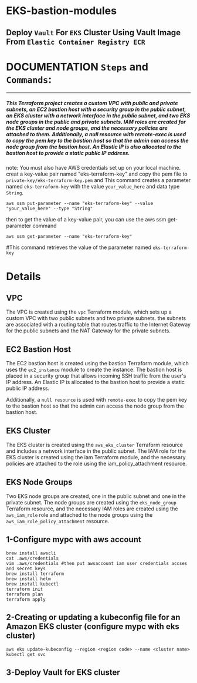 # EKS-bastion-modules
## Deploy `Vault` For `EKS` Cluster Using Vault Image From `Elastic Container Registry ECR`
# DOCUMENTATION `Steps` and `Commands`:
_______________________________________________________________________________
##### This Terraform project creates a custom VPC with public and private subnets, an EC2 bastion host with a security group in the public subnet, an EKS cluster with a network interface in the public subnet, and two EKS node groups in the public and private subnets. IAM roles are created for the EKS cluster and node groups, and the necessary policies are attached to them. Additionally, a null resource with remote-exec is used to copy the pem key to the bastion host so that the admin can access the node group from the bastion host. An Elastic IP is also allocated to the bastion host to provide a static public IP address.
note:
You must also have AWS credentials set up on your local machine. <br>
creat a key-value pair named "eks-terraform-key" and copy the pem file to `private-key/eks-terraform-key.pem`
and This command creates a parameter named `eks-terraform-key` with the value `your_value_here` and data type `String`.
```
aws ssm put-parameter --name "eks-terraform-key" --value "your_value_here" --type "String"
```
then to get the value of a key-value pair, you can use the aws ssm get-parameter command
```
aws ssm get-parameter --name "eks-terraform-key"
```
#This command retrieves the value of the parameter named `eks-terraform-key`
# Details

## VPC

The VPC is created using the `vpc` Terraform module, which sets up a custom VPC with two public subnets and two private subnets. the subnets are associated with a routing table that routes traffic to the Internet Gateway for the public subnets and the NAT Gateway for the private subnets.

## EC2 Bastion Host

The EC2 bastion host is created using the bastion Terraform module, which uses the `ec2_instance` module to create the instance. The bastion host is placed in a security group that allows incoming SSH traffic from the user's IP address. An Elastic IP is allocated to the bastion host to provide a static public IP address.

Additionally, a `null resource` is used with `remote-exec` to copy the pem key to the bastion host so that the admin can access the node group from the bastion host.

## EKS Cluster

The EKS cluster is created using the `aws_eks_cluster` Terraform resource and includes a network interface in the public subnet. The IAM role for the EKS cluster is created using the iam Terraform module, and the necessary policies are attached to the role using the iam_policy_attachment resource.

## EKS Node Groups

Two EKS node groups are created, one in the public subnet and one in the private subnet. The node groups are created using the `eks_node_group` Terraform resource, and the necessary IAM roles are created using the `aws_iam_role` role  and attached to the node groups using the `aws_iam_role_policy_attachment` resource.

## 1-Configure mypc with aws account
```
brew install awscli
cat .aws/credentials
vim .aws/credentials #then put awsaccount iam user credentials accses and secret keys
brew install terraform
brew install helm
brew install kubectl
terraform init
terraform plan 
terraform apply
```
## 2-Creating or updating a kubeconfig file for an Amazon EKS cluster (configure mypc with eks cluster)
```
aws eks update-kubeconfig --region <region code> --name <cluster name>
kubectl get svc
```
## 3-Deploy Vault for EKS cluster 
  
